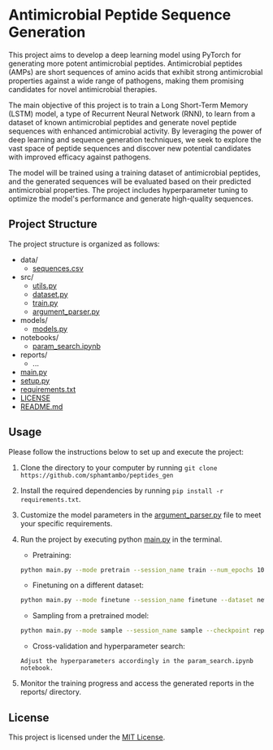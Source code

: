 # Antimicrobial Peptide Sequence Generation

This project aims to develop a deep learning model using PyTorch for generating more potent antimicrobial peptides. Antimicrobial peptides (AMPs) are short sequences of amino acids that exhibit strong antimicrobial properties against a wide range of pathogens, making them promising candidates for novel antimicrobial therapies.

The main objective of this project is to train a Long Short-Term Memory (LSTM) model, a type of Recurrent Neural Network (RNN), to learn from a dataset of known antimicrobial peptides and generate novel peptide sequences with enhanced antimicrobial activity. By leveraging the power of deep learning and sequence generation techniques, we seek to explore the vast space of peptide sequences and discover new potential candidates with improved efficacy against pathogens.

The model will be trained using a training dataset of antimicrobial peptides, and the generated sequences will be evaluated based on their predicted antimicrobial properties. The project includes hyperparameter tuning to optimize the model's performance and generate high-quality sequences.


## Project Structure

The project structure is organized as follows:
- data/
    - [sequences.csv](data/sequences.csv)
- src/
    - [utils.py](src/utils.py)
    - [dataset.py](src/dataset.py)
    - [train.py](src/train.py)
    - [argument_parser.py](src/argument_parser.py)
- models/
    - [models.py](models/models.py)
- notebooks/
    - [param_search.ipynb](notebooks/param_search.ipynb)
- reports/
    - ...
- [main.py](main.py)
- [setup.py](setup.py)
- [requirements.txt](requirements.txt)
- [LICENSE](LICENSE)
- [README.md](README.md)

## Usage

Please follow the instructions below to set up and execute the project:

1. Clone the directory to your computer by running `git clone https://github.com/sphamtambo/peptides_gen`
2. Install the required dependencies by running `pip install -r requirements.txt`.
3. Customize the model parameters in the [argument_parser.py](src/argument_parser.py) file to meet your specific requirements.
4. Run the project by executing python [main.py](main.py) in the terminal.

	- Pretraining:

	```bash
	python main.py --mode pretrain --session_name train --num_epochs 100 --dataset sequences.csv  
	```

	- Finetuning on a different dataset:

	```bash
	python main.py --mode finetune --session_name finetune --dataset new_data.csv --checkpoint reports/pretrain/model_best.h5
	```

	- Sampling from a pretrained model:

	```bash
	python main.py --mode sample --session_name sample --checkpoint reports/train/model_best.h5
	```

	- Cross-validation and hyperparameter search:

	```
	Adjust the hyperparameters accordingly in the param_search.ipynb notebook.
	```

5. Monitor the training progress and access the generated reports in the reports/ directory.

## License

This project is licensed under the [MIT License](LICENSE).
